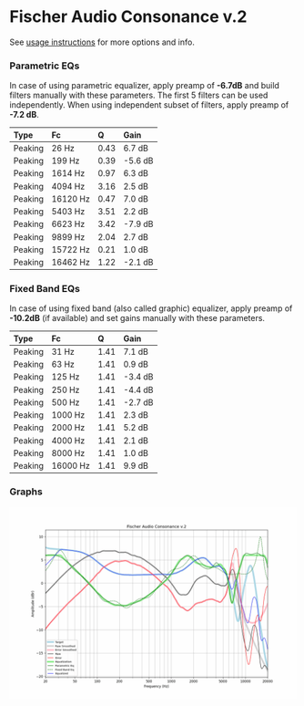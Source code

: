 # Fischer Audio Consonance v.2
See [usage instructions](https://github.com/jaakkopasanen/AutoEq#usage) for more options and info.

### Parametric EQs
In case of using parametric equalizer, apply preamp of **-6.7dB** and build filters manually
with these parameters. The first 5 filters can be used independently.
When using independent subset of filters, apply preamp of **-7.2 dB**.

| Type    | Fc       |    Q | Gain    |
|:--------|:---------|:-----|:--------|
| Peaking | 26 Hz    | 0.43 | 6.7 dB  |
| Peaking | 199 Hz   | 0.39 | -5.6 dB |
| Peaking | 1614 Hz  | 0.97 | 6.3 dB  |
| Peaking | 4094 Hz  | 3.16 | 2.5 dB  |
| Peaking | 16120 Hz | 0.47 | 7.0 dB  |
| Peaking | 5403 Hz  | 3.51 | 2.2 dB  |
| Peaking | 6623 Hz  | 3.42 | -7.9 dB |
| Peaking | 9899 Hz  | 2.04 | 2.7 dB  |
| Peaking | 15722 Hz | 0.21 | 1.0 dB  |
| Peaking | 16462 Hz | 1.22 | -2.1 dB |

### Fixed Band EQs
In case of using fixed band (also called graphic) equalizer, apply preamp of **-10.2dB**
(if available) and set gains manually with these parameters.

| Type    | Fc       |    Q | Gain    |
|:--------|:---------|:-----|:--------|
| Peaking | 31 Hz    | 1.41 | 7.1 dB  |
| Peaking | 63 Hz    | 1.41 | 0.9 dB  |
| Peaking | 125 Hz   | 1.41 | -3.4 dB |
| Peaking | 250 Hz   | 1.41 | -4.4 dB |
| Peaking | 500 Hz   | 1.41 | -2.7 dB |
| Peaking | 1000 Hz  | 1.41 | 2.3 dB  |
| Peaking | 2000 Hz  | 1.41 | 5.2 dB  |
| Peaking | 4000 Hz  | 1.41 | 2.1 dB  |
| Peaking | 8000 Hz  | 1.41 | 1.0 dB  |
| Peaking | 16000 Hz | 1.41 | 9.9 dB  |

### Graphs
![](./Fischer%20Audio%20Consonance%20v.2.png)